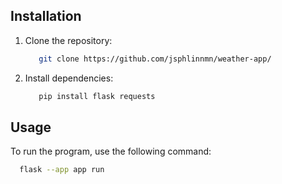 ## Installation
1. Clone the repository:
   ```bash
      git clone https://github.com/jsphlinnmn/weather-app/
   ```
2. Install dependencies:
   ```bash
      pip install flask requests
   ```

## Usage
To run the program, use the following command:
  ```bash
    flask --app app run
  ```
